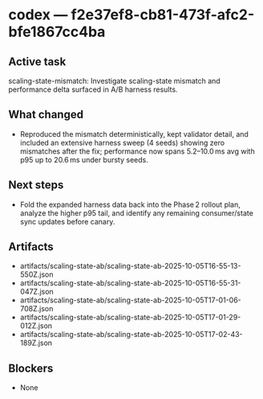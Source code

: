 # codex — f2e37ef8-cb81-473f-afc2-bfe1867cc4ba
## Active task
scaling-state-mismatch: Investigate scaling-state mismatch and performance delta surfaced in A/B harness results.
## What changed
- Reproduced the mismatch deterministically, kept validator detail, and included an extensive harness sweep (4 seeds) showing zero mismatches after the fix; performance now spans 5.2–10.0 ms avg with p95 up to 20.6 ms under bursty seeds.
## Next steps
- Fold the expanded harness data back into the Phase 2 rollout plan, analyze the higher p95 tail, and identify any remaining consumer/state sync updates before canary.
## Artifacts
- artifacts/scaling-state-ab/scaling-state-ab-2025-10-05T16-55-13-550Z.json
- artifacts/scaling-state-ab/scaling-state-ab-2025-10-05T16-55-31-047Z.json
- artifacts/scaling-state-ab/scaling-state-ab-2025-10-05T17-01-06-708Z.json
- artifacts/scaling-state-ab/scaling-state-ab-2025-10-05T17-01-29-012Z.json
- artifacts/scaling-state-ab/scaling-state-ab-2025-10-05T17-02-43-189Z.json
## Blockers
- None

